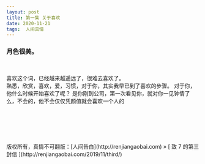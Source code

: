 ```yaml
---
layout: post  
title: 第一集 关于喜欢 
date: 2020-11-21  
tags:  人间真情
---
```

### 月色很美。  

<br/> 

喜欢这个词，已经越来越遥远了，很难去喜欢了。   
熟悉，欣赏，喜欢，爱，习惯，对于你，其实我早已到了喜欢的步骤。
对于你，他什么时候开始喜欢了呢？
是你刚到公司，第一次看见你，就对你一见钟情了么，不会的，他不会仅仅凭颜值就会喜欢一个人的




<br/> 
<br/> 
<br/> 
<br/> 
<br/> 
版权所有，真情不可翻版：[人间告白](http://renjiangaobai.com) » [ 致 7 的第三封信 ](http://renjiangaobai.com/2019/11/third/)  
<br/>